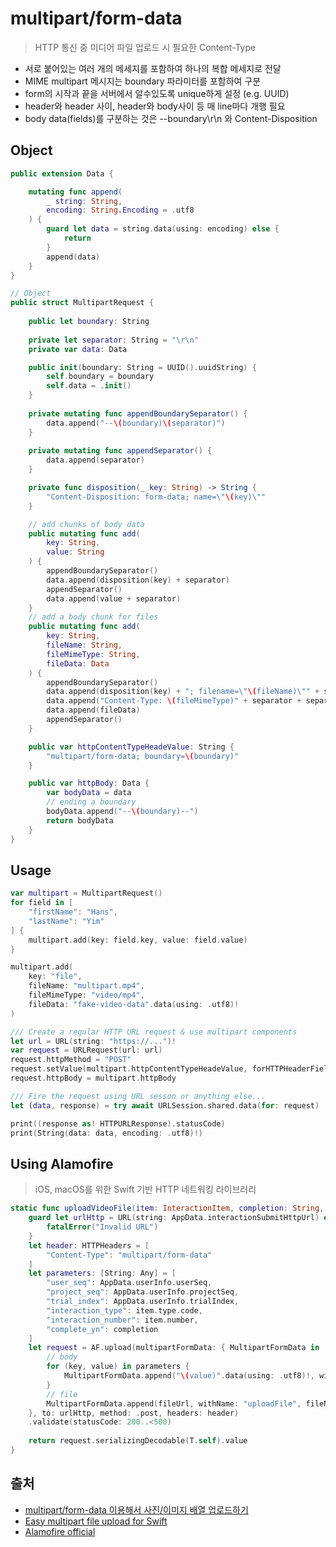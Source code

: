 # multipart/form-data

> HTTP 통신 중 미디어 파일 업로드 시 필요한 Content-Type

- 서로 붙어있는 여러 개의 메세지를 포함하여 하나의 복합 메세지로 전달
- MIME multipart 메시지는 boundary 파라미터를 포함하여 구분
- form의 시작과 끝을 서버에서 알수있도록 unique하게 설정 (e.g. UUID)
- header와 header 사이, header와 body사이 등 매 line마다 개행 필요
- body data(fields)를 구분하는 것은 --boundary\r\n 와 Content-Disposition

## Object
```swift
public extension Data {

    mutating func append(
        _ string: String,
        encoding: String.Encoding = .utf8
    ) {
        guard let data = string.data(using: encoding) else {
            return
        }
        append(data)
    }
}

// Object
public struct MultipartRequest {
    
    public let boundary: String
    
    private let separator: String = "\r\n"
    private var data: Data

    public init(boundary: String = UUID().uuidString) {
        self.boundary = boundary
        self.data = .init()
    }
    
    private mutating func appendBoundarySeparator() {
        data.append("--\(boundary)\(separator)")
    }
    
    private mutating func appendSeparator() {
        data.append(separator)
    }

    private func disposition(_ key: String) -> String {
        "Content-Disposition: form-data; name=\"\(key)\""
    }

    // add chunks of body data
    public mutating func add(
        key: String,
        value: String
    ) {
        appendBoundarySeparator()
        data.append(disposition(key) + separator)
        appendSeparator()
        data.append(value + separator)
    }
    // add a body chunk for files
    public mutating func add(
        key: String,
        fileName: String,
        fileMimeType: String,
        fileData: Data
    ) {
        appendBoundarySeparator()
        data.append(disposition(key) + "; filename=\"\(fileName)\"" + separator)
        data.append("Content-Type: \(fileMimeType)" + separator + separator)
        data.append(fileData)
        appendSeparator()
    }

    public var httpContentTypeHeadeValue: String {
        "multipart/form-data; boundary=\(boundary)"
    }

    public var httpBody: Data {
        var bodyData = data
        // ending a boundary
        bodyData.append("--\(boundary)--")
        return bodyData
    }
}
```

## Usage
```swift
var multipart = MultipartRequest()
for field in [
    "firstName": "Hans",
    "lastName": "Yim"
] {
    multipart.add(key: field.key, value: field.value)
}

multipart.add(
    key: "file",
    fileName: "multipart.mp4",
    fileMimeType: "video/mp4",
    fileData: "fake-video-data".data(using: .utf8)!
)

/// Create a regular HTTP URL request & use multipart components
let url = URL(string: "https://...")!
var request = URLRequest(url: url)
request.httpMethod = "POST"
request.setValue(multipart.httpContentTypeHeadeValue, forHTTPHeaderField: "Content-Type")
request.httpBody = multipart.httpBody

/// Fire the request using URL sesson or anything else...
let (data, response) = try await URLSession.shared.data(for: request)

print((response as! HTTPURLResponse).statusCode)
print(String(data: data, encoding: .utf8)!)
```


## Using Alamofire
> iOS, macOS를 위한 Swift 기반 HTTP 네트워킹 라이브러리

```swift
static func uploadVideoFile(item: InteractionItem, completion: String, fileUrl: URL) async throws -> T {
    guard let urlHttp = URL(string: AppData.interactionSubmitHttpUrl) else {
        fatalError("Invalid URL")
    }
    let header: HTTPHeaders = [
        "Content-Type": "multipart/form-data"
    ]
    let parameters: [String: Any] = [
        "user_seq": AppData.userInfo.userSeq,
        "project_seq": AppData.userInfo.projectSeq,
        "trial_index": AppData.userInfo.trialIndex,
        "interaction_type": item.type.code,
        "interaction_number": item.number,
        "complete_yn": completion
    ]    
    let request = AF.upload(multipartFormData: { MultipartFormData in
        // body
        for (key, value) in parameters {
            MultipartFormData.append("\(value)".data(using: .utf8)!, withName: key)
        }
        // file
        MultipartFormData.append(fileUrl, withName: "uploadFile", fileName: fileUrl.lastPathComponent, mimeType: "video/mp4")
    }, to: urlHttp, method: .post, headers: header)
    .validate(statusCode: 200..<500)
    
    return request.serializingDecodable(T.self).value
}
```


## 출처
- [multipart/form-data 이용해서 사진/이미지 배열 업로드하기](https://lena-chamna.netlify.app/post/uploading_array_of_images_using_multipart_form-data_in_swift/)
- [Easy multipart file upload for Swift](https://theswiftdev.com/easy-multipart-file-upload-for-swift/)
- [Alamofire official](https://github.com/Alamofire/Alamofire)